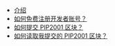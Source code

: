 - [介绍](/PIP2001/)
- [如何免费注册开发者账号？](/PIP2001/如何免费注册开发者账号？)
- [如何提交 PIP2001 区块？](/PIP2001/如何提交PIP2001区块？)
- [如何读取我提交的 PIP2001 区块？](/PIP2001/如何读取我的PIP2001区块？)
